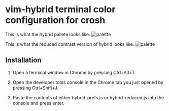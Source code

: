 # vim-hybrid terminal color configuration for crosh

This is what the hybrid pallete looks like.
![palette](http://dl.dropbox.com/u/23813887/Xresources-palette.png)

This is what the reduced contrast version of hybrid looks like.
![palette](https://www.dropbox.com/s/0ny88dmfw84kcma/Xresources-palette-low.png?dl=1)

## Installation

1. Open a terminal window in Chrome by pressing Ctrl+Alt+T.

2. Open the developer tools console in the Chrome tab you just opened by pressing Ctrl+Shift+J.

3. Paste the contents of either hybrid-prefs.js or hybrid-reduced.js into the console and press enter. 
